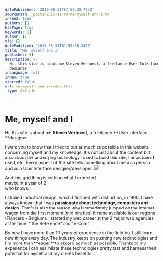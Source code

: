 ```yaml
---
datePublished: '2016-08-31T07:59:38.783Z'
sourcePath: _posts/2015-11-08-me-myself-and-i.md
inFeed: true
authors: []
hasPage: true
keywords: []
author: []
via: {}
dateModified: '2016-08-31T07:59:38.345Z'
title: 'Me, myself and I'
publisher: {}
description: >-
  Hi, this site is about me,Steven Verhoest, a freelance User Interface
  designer.
inLanguage: null
inNav: true
starred: false
url: me-myself-and-i/index.html
_type: Article

---
```

# Me, myself and I

Hi, this site is about me,**Steven Verhoest**, a freelance **User Interface **designer.

I want you to know that I tried to put as much as possible in this website concerning myself and my knowledge. It's not just about the content but also about the underlying technology I used to build this site, the pictures I used, etc. Every aspect of this site tells something about me as a person and as a User Interface designer/developer.
![](https://the-grid-user-content.s3-us-west-2.amazonaws.com/a87e9c41-1854-41cd-9e13-85809960abcb.jpg)

And this grid thing is nothing what I expected  
maybe in a year of 2  
who knows.

I studied industrial design, which I finished with distinction, in 1990\. I have always known that I was **passionate about technology, computers and design**. That's is also the reason why I immediately jumped on the internet wagon from the first moment (mid nineties) it came available in our regions (Flanders - Belgium). I started my web career at the 2 major web agencies at the time: "The Reference" and "e-Com".

By now I have more than 10 years of experience in the field but I still learn new things every day. The industry keeps on pushing new technologies and I'm more than **eager **to absorb as much as possible. Thanks to my experience I can assimilate these technologies pretty fast and harness their potential for myself and my clients benefits.
